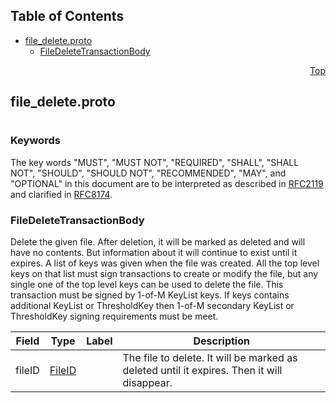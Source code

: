 ## Table of Contents

- [file_delete.proto](#file_delete-proto)
    - [FileDeleteTransactionBody](#proto-FileDeleteTransactionBody)
  



<a name="file_delete-proto"></a>
<p align="right"><a href="#top">Top</a></p>

## file_delete.proto
#

### Keywords
The key words "MUST", "MUST NOT", "REQUIRED", "SHALL", "SHALL NOT",
"SHOULD", "SHOULD NOT", "RECOMMENDED", "MAY", and "OPTIONAL" in this
document are to be interpreted as described in
[RFC2119](https://www.ietf.org/rfc/rfc2119) and clarified in
[RFC8174](https://www.ietf.org/rfc/rfc8174).


<a name="proto-FileDeleteTransactionBody"></a>

### FileDeleteTransactionBody
Delete the given file. After deletion, it will be marked as deleted and will have no contents.
But information about it will continue to exist until it expires. A list of keys was given when
the file was created. All the top level keys on that list must sign transactions to create or
modify the file, but any single one of the top level keys can be used to delete the file. This
transaction must be signed by 1-of-M KeyList keys. If keys contains additional KeyList or
ThresholdKey then 1-of-M secondary KeyList or ThresholdKey signing requirements must be meet.


| Field | Type | Label | Description |
| ----- | ---- | ----- | ----------- |
| fileID | [FileID](#proto-FileID) |  | The file to delete. It will be marked as deleted until it expires. Then it will disappear. |





 <!-- end messages -->

 <!-- end enums -->

 <!-- end HasExtensions -->

 <!-- end services -->


